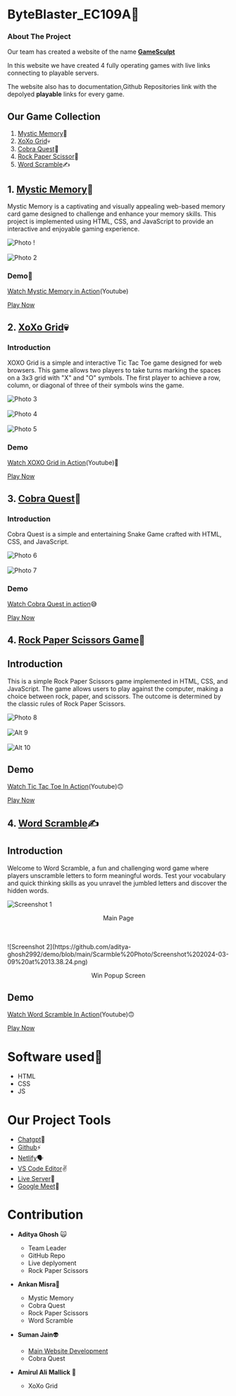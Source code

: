 # ByteBlaster_EC109A💪


### About The Project
Our team has created a website of the name [**GameSculpt**](https://gamesculpt-byteblaster.netlify.app/)

In this website we have created 4 fully operating games with live links connecting to playable servers.

The website also has to documentation,Github Repositories link with the depolyed **playable** links for every game.



## Our Game Collection

1. [Mystic Memory](https://github.com/aditya-ghosh2992/ByteBlaster_EC109A/blob/main/MyGame/Game1-Mystic-Memory/README.md)🤔
2. [XoXo Grid](https://github.com/aditya-ghosh2992/ByteBlaster_EC109A/blob/main/MyGame/Game2XoXo%20Grid/README.md)💀
3. [Cobra Quest](https://github.com/aditya-ghosh2992/ByteBlaster_EC109A/blob/main/MyGame/Game3-CobraQuest/README%20(1).md)🐍
4. [Rock Paper Scissor](https://github.com/aditya-ghosh2992/ByteBlaster_EC109A/blob/main/MyGame/Game4-RockRaperScissors/README%20(2).md)🗿
5. [Word Scramble](https://65ec1f3f72114a0008c7edac--game5-byteblaster.netlify.app/)✍️

## 1. [Mystic Memory](https://game1-bytebluster.netlify.app/)🤔

Mystic Memory is a captivating and visually appealing web-based memory card game designed to challenge and enhance your memory skills. This project is implemented using HTML, CSS, and JavaScript to provide an interactive and enjoyable gaming experience.

![Photo !](https://github.com/aditya-ghosh2992/demo/blob/main/photo%20readme/g1-p1.png?raw=true)
<br/>
<br/>
![Photo 2](https://github.com/aditya-ghosh2992/demo/blob/main/photo%20readme/g1-p2.png?raw=true)



### Demo🥹

[Watch Mystic Memory in Action](https://www.youtube.com/watch?v=DB4REQEI2Vs)(Youtube)

[Play Now](https://game1-bytebluster.netlify.app/)

## 2.  [XoXo Grid](https://game2-byteblaster.netlify.app/)💀
### Introduction

XOXO Grid is a simple and interactive Tic Tac Toe game designed for web browsers. This game allows two players to take turns marking the spaces on a 3x3 grid with "X" and "O" symbols. The first player to achieve a row, column, or diagonal of three of their symbols wins the game.

![Photo 3](https://github.com/aditya-ghosh2992/demo/blob/main/photo%20readme/g2-p1.png?raw=true)
<br/>
<br/>
![Photo 4](https://github.com/aditya-ghosh2992/demo/blob/main/photo%20readme/g2-p2.png?raw=true)
<br/>
<br/>
![Photo 5](https://github.com/aditya-ghosh2992/demo/blob/main/photo%20readme/g2-p3.png?raw=true)

### Demo 
[Watch XOXO Grid in Action](https://youtu.be/9xqDnDfTJxg)(Youtube)🫡

[Play Now](https://game2-byteblaster.netlify.app/)

## 3. [Cobra Quest](https://game3-bytebluster.netlify.app/)🐍

### Introduction
Cobra Quest is a simple and entertaining Snake Game crafted with HTML, CSS, and JavaScript.

![Photo 6](https://github.com/aditya-ghosh2992/demo/blob/main/photo%20readme/g3-p1.png?raw=true)
<br/>
<br/>
![Photo 7](https://github.com/aditya-ghosh2992/demo/blob/main/photo%20readme/g3-p2.png?raw=true)

### Demo
[Watch Cobra Quest in action](https://youtu.be/7fV0WSKluUY)😅

[Play Now](https://game3-bytebluster.netlify.app/)


## 4. [Rock Paper Scissors Game](https://game4-rockpapersissor.netlify.app/)🗿

## Introduction
This is a simple Rock Paper Scissors game implemented in HTML, CSS, and JavaScript. The game allows users to play against the computer, making a choice between rock, paper, and scissors. The outcome is determined by the classic rules of Rock Paper Scissors.

![Photo 8](https://github.com/aditya-ghosh2992/demo/blob/main/photo%20readme/g4-p1.png?raw=true)
<br/>
<br/>
![Alt 9](https://github.com/aditya-ghosh2992/demo/blob/main/photo%20readme/g4-p2.png?raw=true)
<br/>
<br/>
![Alt 10](https://github.com/aditya-ghosh2992/demo/blob/main/photo%20readme/g4-p3.png?raw=true)


## Demo
[Watch Tic Tac Toe In Action](https://youtu.be/Rn6PCVUfc74)(Youtube)🙃

[Play Now](https://game4-rockpapersissor.netlify.app/)

## 4. [Word Scramble](https://65ec1f3f72114a0008c7edac--game5-byteblaster.netlify.app/x)✍️

## Introduction
Welcome to Word Scramble, a fun and challenging word game where players unscramble letters to form meaningful words. Test your vocabulary and quick thinking skills as you unravel the jumbled letters and discover the hidden words.


![Screenshot 1](https://github.com/aditya-ghosh2992/demo/blob/main/Scarmble%20Photo/Screenshot%202024-03-09%20at%2013.38.05.png)
<p align="center">  Main Page </p>
<br/>
<br/>
![Screenshot 2](https://github.com/aditya-ghosh2992/demo/blob/main/Scarmble%20Photo/Screenshot%202024-03-09%20at%2013.38.24.png)
<p align="center">  Win Popup Screen </p>


## Demo
[Watch Word Scramble In Action](https://youtu.be/Rn6PCVUfc74)(Youtube)🙃

[Play Now](https://65ec1f3f72114a0008c7edac--game5-byteblaster.netlify.app/)

# Software used🥰

- HTML
- CSS
- JS

# Our Project Tools

- [Chatgpt](https://chat.openai.com/)🤖
- [Github](https://github.com/)⚡️
- [Netlify](https://www.netlify.com/)🗣️
- [VS Code Editor](https://code.visualstudio.com/)✌️
- [Live Server](https://marketplace.visualstudio.com/items?itemName=ritwickdey.LiveServer)🐐
- [Google Meet](https://meet.google.com/)👻

# Contribution
- **Aditya Ghosh** 🙀
    - Team Leader
    - GitHub Repo
    - Live deplyoment
    - Rock Paper Scissors

- **Ankan Misra**👾
    - Mystic Memory 
    - Cobra Quest
    - Rock Paper Scissors
    - Word Scramble

- **Suman Jain**👽
    - [Main Website Development](https://gamesculpt-byteblaster.netlify.app/)
    - Cobra Quest
- **Amirul Ali Mallick** 🤡   
    - XoXo Grid
